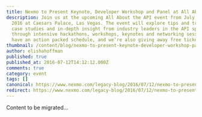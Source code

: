 ```yaml
---
title: Nexmo to Present Keynote, Developer Workshop and Panel at All About the API
description: Join us at the upcoming All About the API event from July 19-21,
  2016 at Caesars Palace, Las Vegas. The event will explore tips and trends,
  case studies and in-depth insight from industry leaders in the API space
  through intensive hackathons, workshops, keynotes and networking sessions. We
  have an action packed schedule, and we’re also giving away free tickets […]
thumbnail: /content/blog/nexmo-to-present-keynote-developer-workshop-panel-at-all-about-the-api/Screen-Shot-2016-07-12-at-7.28.54-AM.png
author: elishahoffman
published: true
published_at: 2016-07-12T14:12:12.000Z
comments: true
category: event
tags: []
canonical: https://www.nexmo.com/legacy-blog/2016/07/12/nexmo-to-present-keynote-developer-workshop-panel-at-all-about-the-api
redirect: https://www.nexmo.com/legacy-blog/2016/07/12/nexmo-to-present-keynote-developer-workshop-panel-at-all-about-the-api
---
```


Content to be migrated...
